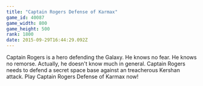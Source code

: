 ```yaml
---
title: "Captain Rogers Defense of Karmax"
game_id: 40087
game_width: 800
game_height: 500
rank: 1800
date: 2015-09-29T16:44:29.092Z
---
```

Captain Rogers is a hero defending the Galaxy. He knows no fear. He knows no remorse. Actually, he doesn't know much in general.  Captain Rogers needs to defend a secret space base against an treacherous Kershan attack. Play Captain Rogers Defense of Karmax now!